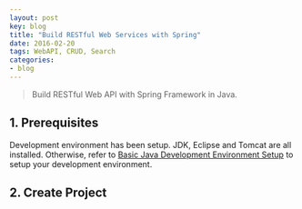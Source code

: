```yaml
---
layout: post
key: blog
title: "Build RESTful Web Services with Spring"
date: 2016-02-20
tags: WebAPI, CRUD, Search
categories:
- blog
---
```


> Build RESTful Web API with Spring Framework in Java.

## 1. Prerequisites
Development environment has been setup. JDK, Eclipse and Tomcat are all installed. Otherwise, refer to [Basic Java Development Environment Setup](http://jojozhuang.github.io/blog/2016/02/05/basic-java-development-environment-setup/) to setup your development environment.

## 2. Create Project
